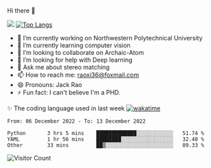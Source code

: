 Hi there 👋

![](https://github-readme-stats.vercel.app/api?username=Raohaocheng)
[![Top Langs](https://github-readme-stats.vercel.app/api/top-langs/?username=Raohaocheng&layout=compact)](https://github.com/anuraghazra/github-readme-stats)

- 🔭 I’m currently working on Northwestern Polytechnical University
- 🌱 I’m currently learning computer vision
- 👯 I’m looking to collaborate on Archaic-Atom
- 🤔 I’m looking for help with Deep learning
- 💬 Ask me about stereo matching
- 📫 How to reach me: raoxi36@foxmail.com
- 😄 Pronouns: Jack Rao
- ⚡ Fun fact: I can't believe I'm a PHD.

✨ The coding language used in last week [![wakatime](https://wakatime.com/badge/user/51ec5ec7-4742-4243-9eea-732ade32c0b7.svg)](https://wakatime.com/@51ec5ec7-4742-4243-9eea-732ade32c0b7)
<!--START_SECTION:waka-->

```text
From: 06 December 2022 - To: 13 December 2022

Python       3 hrs 5 mins    █████████████░░░░░░░░░░░░   51.74 %
YAML         1 hr 56 mins    ████████░░░░░░░░░░░░░░░░░   32.48 %
Other        33 mins         ██▒░░░░░░░░░░░░░░░░░░░░░░   09.33 %
```

<!--END_SECTION:waka-->

![Visitor Count](https://profile-counter.glitch.me/Raohaocheng/count.svg)
